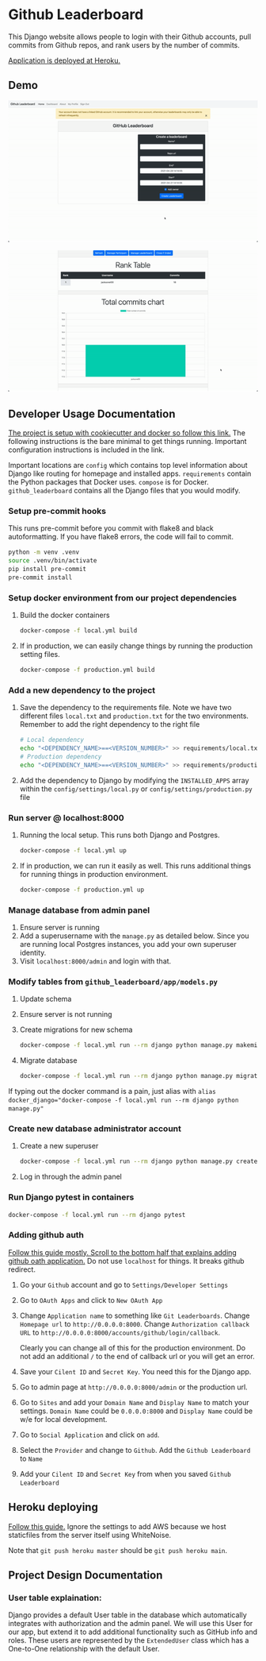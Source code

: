 # Github Leaderboard

This Django website allows people to login with their Github accounts, pull commits from Github repos,
and rank users by the number of commits.

[Application is deployed at Heroku.](https://fierce-shore-14743.herokuapp.com/)

## Demo

![Creating a leaderboard](./Resources/create_leaderboard.gif)

![Managing leaderboard participants](./Resources/manage_participants.gif)

## Developer Usage Documentation

[The project is setup with cookiecutter and docker so follow this link.](https://cookiecutter-django.readthedocs.io/en/latest/developing-locally-docker.html)
The following instructions is the bare minimal to get things running. Important configuration instructions is included
in the link.

Important locations are `config` which contains top level information about Django like routing for homepage and
installed apps. `requirements` contain the Python packages that Docker uses. `compose` is for
Docker. `github_leaderboard` contains all the Django files that you would modify.

### Setup pre-commit hooks

This runs pre-commit before you commit with flake8 and black autoformatting. If you have flake8 errors,
the code will fail to commit.

```bash
python -m venv .venv
source .venv/bin/activate
pip install pre-commit
pre-commit install
```

### Setup docker environment from our project dependencies

1. Build the docker containers

   ```bash
   docker-compose -f local.yml build
   ```

2. If in production, we can easily change things by running the production setting files.

   ```bash
   docker-compose -f production.yml build
   ```

### Add a new dependency to the project

1. Save the dependency to the requirements file. Note we have two different files `local.txt` and `production.txt` for
   the two environments. Remember to add the right dependency to the right file

   ```bash
   # Local dependency
   echo "<DEPENDENCY_NAME>==<VERSION_NUMBER>" >> requirements/local.txt
   # Production dependency
   echo "<DEPENDENCY_NAME>==<VERSION_NUMBER>" >> requirements/production.txt
   ```

2. Add the dependency to Django by modifying the `INSTALLED_APPS` array within the `config/settings/local.py`
   or `config/settings/production.py` file

### Run server @ localhost:8000

1. Running the local setup. This runs both Django and Postgres.

   ```bash
   docker-compose -f local.yml up
   ```

2. If in production, we can run it easily as well. This runs additional things for running things in production
   environment.

   ```bash
   docker-compose -f production.yml up
   ```

### Manage database from admin panel

1. Ensure server is running
2. Add a superusername with the `manage.py` as detailed below. Since you are running local Postgres instances, you add
   your own superuser identity.
3. Visit `localhost:8000/admin` and login with that.

### Modify tables from `github_leaderboard/app/models.py`

1. Update schema
2. Ensure server is not running
3. Create migrations for new schema

   ```bash
   docker-compose -f local.yml run --rm django python manage.py makemigrations
   ```

4. Migrate database

   ```bash
   docker-compose -f local.yml run --rm django python manage.py migrate
   ```

If typing out the docker command is a pain, just alias
with `alias docker_django="docker-compose -f local.yml run --rm django python manage.py"`

### Create new database administrator account

1. Create a new superuser

   ```bash
   docker-compose -f local.yml run --rm django python manage.py createsuperuser
   ```

2. Log in through the admin panel

### Run Django pytest in containers

```bash
docker-compose -f local.yml run --rm django pytest
```

### Adding github auth

[Follow this guide mostly. Scroll to the bottom half that explains adding github oath application.](https://kodnito.com/posts/django-authentication-github/)
Do not use `localhost` for things. It breaks github redirect.

1. Go your `Github` account and go to `Settings/Developer Settings`

1. Go to `OAuth Apps` and click to `New OAuth App`

1. Change `Application name` to something like `Git Leaderboards`.
   Change `Homepage url` to `http://0.0.0.0:8000`.
   Change `Authorization callback URL` to `http://0.0.0.0:8000/accounts/github/login/callback`.

   Clearly you can change all of this for the production environment. Do not add an additional `/` to the end of
   callback url or you will get an error.

1. Save your `Cilent ID` and `Secret Key`. You need this for the Django app.

1. Go to admin page at `http://0.0.0.0:8000/admin` or the production url.

1. Go to `Sites` and add your `Domain Name` and `Display Name` to match your settings.
   `Domain Name` could be `0.0.0.0:8000` and `Display Name` could be w/e for local development.

1. Go to `Social Application` and click on `add`.

1. Select the `Provider` and change to `Github`. Add the `Github Leaderboard` to `Name`

1. Add your `Cilent ID` and `Secret Key` from when you saved `Github Leaderboard`

## Heroku deploying

[Follow this guide.](https://cookiecutter-django.readthedocs.io/en/latest/deployment-on-heroku.html)
Ignore the settings to add AWS because we host staticfiles from the server itself using WhiteNoise.

Note that `git push heroku master` should be `git push heroku main`.

## Project Design Documentation

### User table explaination:

Django provides a default User table in the database which automatically integrates with authorization and the admin
panel. We will use this User for our app, but extend it to add additional functionality such as GitHub info and roles.
These users are represented by the `ExtendedUser` class which has a One-to-One relationship with the default User.

